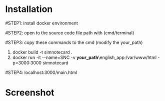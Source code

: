 Installation
===
#STEP1:
install docker environment

#STEP2:
open to the source code file path with (cmd/terminal)

#STEP3: copy these commands to the cmd (modify the your_path)<br/>
1. docker build -t simnotecard .
2. docker run -it --name=SNC -v <strong>your_path</strong>\english_app:/var/www/html -p=3000:3000 simnotecard 

#STEP4:
localhost:3000/main.html
<br/>

Screenshot
===
